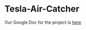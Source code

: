 # Tesla-Air-Catcher
Our Google Doc for the project is [here](https://docs.google.com/document/d/1JghPIeHEOwK-DXNKcHkuZV1alQLyDBJeXcts-mZITPU/edit)

